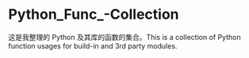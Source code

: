 # Python_Func_-Collection
这是我整理的 Python 及其库的函数的集合。This is a collection of Python function usages for build-in and 3rd party modules.
